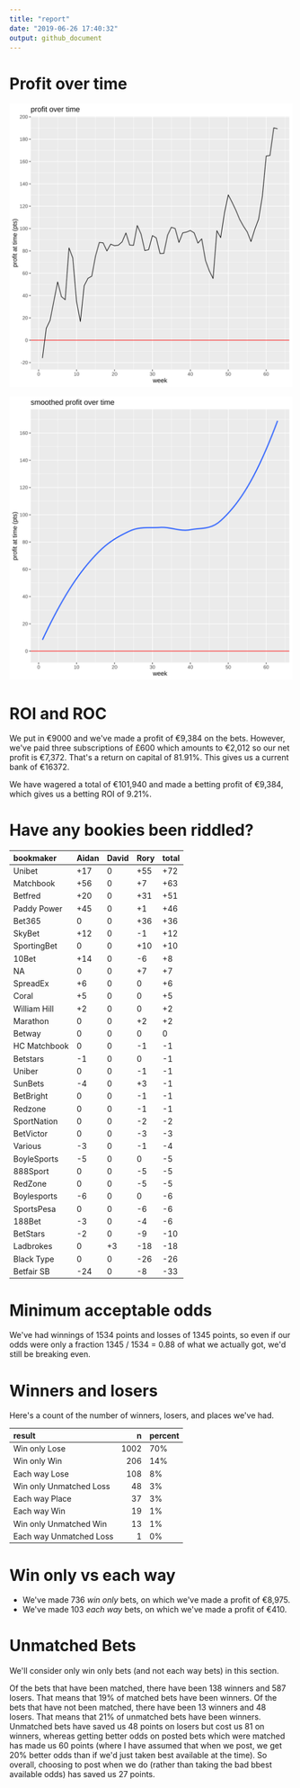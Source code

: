 ```yaml
---
title: "report"
date: "2019-06-26 17:40:32"
output: github_document
---
```




# Profit over time

![plot of chunk profit-over-time](figure/profit-over-time-1.png)

![plot of chunk profit-over-time-smooth](figure/profit-over-time-smooth-1.png)


# ROI and ROC



We put in €9000 and we've made a profit of €9,384 on the bets. However, we've paid three subscriptions of £600 which amounts to €2,012 so our net profit is €7,372. That's a return on capital of 81.91%. This gives us a current bank of €16372.

We have wagered a total of €101,940 and made a betting profit of €9,384, which gives us a betting ROI of 9.21%.


# Have any bookies been riddled?


|bookmaker    |Aidan |David |Rory |total |
|:------------|:-----|:-----|:----|:-----|
|Unibet       |+17   |0     |+55  |+72   |
|Matchbook    |+56   |0     |+7   |+63   |
|Betfred      |+20   |0     |+31  |+51   |
|Paddy Power  |+45   |0     |+1   |+46   |
|Bet365       |0     |0     |+36  |+36   |
|SkyBet       |+12   |0     |-1   |+12   |
|SportingBet  |0     |0     |+10  |+10   |
|10Bet        |+14   |0     |-6   |+8    |
|NA           |0     |0     |+7   |+7    |
|SpreadEx     |+6    |0     |0    |+6    |
|Coral        |+5    |0     |0    |+5    |
|William Hill |+2    |0     |0    |+2    |
|Marathon     |0     |0     |+2   |+2    |
|Betway       |0     |0     |0    |0     |
|HC Matchbook |0     |0     |-1   |-1    |
|Betstars     |-1    |0     |0    |-1    |
|Uniber       |0     |0     |-1   |-1    |
|SunBets      |-4    |0     |+3   |-1    |
|BetBright    |0     |0     |-1   |-1    |
|Redzone      |0     |0     |-1   |-1    |
|SportNation  |0     |0     |-2   |-2    |
|BetVictor    |0     |0     |-3   |-3    |
|Various      |-3    |0     |-1   |-4    |
|BoyleSports  |-5    |0     |0    |-5    |
|888Sport     |0     |0     |-5   |-5    |
|RedZone      |0     |0     |-5   |-5    |
|Boylesports  |-6    |0     |0    |-6    |
|SportsPesa   |0     |0     |-6   |-6    |
|188Bet       |-3    |0     |-4   |-6    |
|BetStars     |-2    |0     |-9   |-10   |
|Ladbrokes    |0     |+3    |-18  |-18   |
|Black Type   |0     |0     |-26  |-26   |
|Betfair SB   |-24   |0     |-8   |-33   |


# Minimum acceptable odds



We've had winnings of 1534 points and losses of 1345 points, so even if our odds were only a fraction 1345 / 1534 = 0.88 of what we actually got, we'd still be breaking even.


# Winners and losers

Here's a count of the number of winners, losers, and places we've had.


|result                  |    n|percent |
|:-----------------------|----:|:-------|
|Win only Lose           | 1002|70%     |
|Win only Win            |  206|14%     |
|Each way Lose           |  108|8%      |
|Win only Unmatched Loss |   48|3%      |
|Each way Place          |   37|3%      |
|Each way Win            |   19|1%      |
|Win only Unmatched Win  |   13|1%      |
|Each way Unmatched Loss |    1|0%      |


# Win only vs each way



* We've made 736 _win only_ bets, on which we've made a profit of €8,975. 
* We've made 103 _each way_ bets, on which we've made a profit of €410.


# Unmatched Bets



We'll consider only win only bets (and not each way bets) in this section.

Of the bets that have been matched, there have been 138 winners and 587 losers. That means that 19% of matched bets have been winners. Of the bets that have not been matched, there have been 13 winners and 48 losers. That means that 21% of unmatched bets have been winners. Unmatched bets have saved us 48 points on losers but cost us 81 on winners, whereas getting better odds on posted bets which were matched has made us 60 points (where I have assumed that when we post, we get 20% better odds than if we'd just taken best available at the time). So overall, choosing to post when we do (rather than taking the bad bbest available odds) has saved us 27 points.
